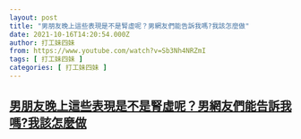 ```yaml
---
layout: post
title: "男朋友晚上這些表現是不是腎虛呢？男網友們能告訴我嗎?我該怎麼做"
date: 2021-10-16T14:20:54.000Z
author: 打工妹四妹
from: https://www.youtube.com/watch?v=Sb3Nh4NRZmI
tags: [ 打工妹四妹 ]
categories: [ 打工妹四妹 ]
---
```

<!--1634394054000-->
[男朋友晚上這些表現是不是腎虛呢？男網友們能告訴我嗎?我該怎麼做](https://www.youtube.com/watch?v=Sb3Nh4NRZmI)
------

<div>

</div>
